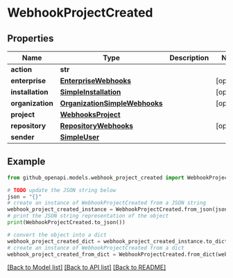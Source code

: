 # WebhookProjectCreated


## Properties

Name | Type | Description | Notes
------------ | ------------- | ------------- | -------------
**action** | **str** |  | 
**enterprise** | [**EnterpriseWebhooks**](EnterpriseWebhooks.md) |  | [optional] 
**installation** | [**SimpleInstallation**](SimpleInstallation.md) |  | [optional] 
**organization** | [**OrganizationSimpleWebhooks**](OrganizationSimpleWebhooks.md) |  | [optional] 
**project** | [**WebhooksProject**](WebhooksProject.md) |  | 
**repository** | [**RepositoryWebhooks**](RepositoryWebhooks.md) |  | [optional] 
**sender** | [**SimpleUser**](SimpleUser.md) |  | 

## Example

```python
from github_openapi.models.webhook_project_created import WebhookProjectCreated

# TODO update the JSON string below
json = "{}"
# create an instance of WebhookProjectCreated from a JSON string
webhook_project_created_instance = WebhookProjectCreated.from_json(json)
# print the JSON string representation of the object
print(WebhookProjectCreated.to_json())

# convert the object into a dict
webhook_project_created_dict = webhook_project_created_instance.to_dict()
# create an instance of WebhookProjectCreated from a dict
webhook_project_created_from_dict = WebhookProjectCreated.from_dict(webhook_project_created_dict)
```
[[Back to Model list]](../README.md#documentation-for-models) [[Back to API list]](../README.md#documentation-for-api-endpoints) [[Back to README]](../README.md)


